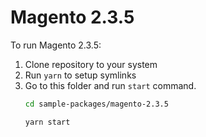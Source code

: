 # Magento 2.3.5

To run Magento 2.3.5:

1. Clone repository to your system
2. Run `yarn` to setup symlinks
3. Go to this folder and run `start` command.
    ```bash
    cd sample-packages/magento-2.3.5

    yarn start
    ```